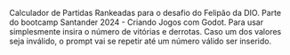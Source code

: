 Calculador de Partidas Rankeadas para o desafio do Felipão da DIO. 
Parte do bootcamp Santander 2024 - Criando Jogos com Godot.
Para usar simplesmente insira o número de vitórias e derrotas. Caso um dos valores seja inválido, o prompt vai se repetir até um número válido ser inserido.
